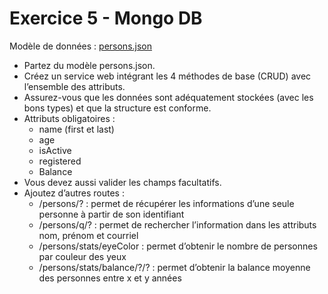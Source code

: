 # Exercice 5 - Mongo DB  

Modèle de données : [persons.json](donnees/persons.json)  

- Partez du modèle persons.json.  
- Créez un service web intégrant les 4 méthodes de base (CRUD) avec l’ensemble des attributs.   
- Assurez-vous que les données sont adéquatement stockées (avec les bons types) et que la structure est conforme.   
- Attributs obligatoires :   
    - name (first et last)  
    - age  
    - isActive  
    - registered  
    - Balance  
- Vous devez aussi valider les champs facultatifs.   
- Ajoutez d’autres routes :  
    - /persons/? : permet de récupérer les informations d’une seule personne à partir de son identifiant  
    - /persons/q/? : permet de rechercher l’information dans les attributs nom, prénom et courriel  
    - /persons/stats/eyeColor : permet d’obtenir le nombre de personnes par couleur des yeux  
    - /persons/stats/balance/?/? : permet d’obtenir la balance moyenne des personnes entre x et y années   
 